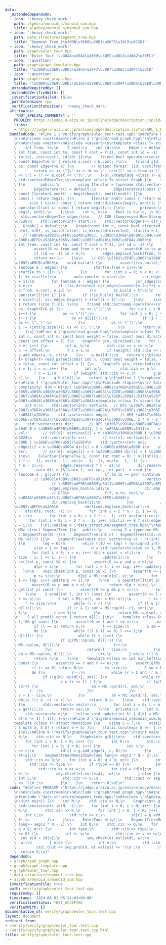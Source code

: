 ```yaml
---
data:
  _extendedDependsOn:
  - icon: ':heavy_check_mark:'
    path: algebra/monoid_s/monoid_sum.hpp
    title: algebra/monoid_s/monoid_sum.hpp
  - icon: ':heavy_check_mark:'
    path: data_structure/segment_tree.hpp
    title: "Segment Tree (\u30BB\u30B0\u30E1\u30F3\u30C8\u6728)"
  - icon: ':heavy_check_mark:'
    path: graph/euler_tour.hpp
    title: "Euler Tour (\u30AA\u30A4\u30E9\u30FC\u30C4\u30A2\u30FC)"
  - icon: ':question:'
    path: graph/graph_template.hpp
    title: "\u30B0\u30E9\u30D5\u30C6\u30F3\u30D7\u30EC\u30FC\u30C8"
  - icon: ':question:'
    path: graph/read_graph.hpp
    title: "\u30B0\u30E9\u30D5\u5165\u529B\u30E9\u30A4\u30D6\u30E9\u30EA"
  _extendedRequiredBy: []
  _extendedVerifiedWith: []
  _isVerificationFailed: false
  _pathExtension: cpp
  _verificationStatusIcon: ':heavy_check_mark:'
  attributes:
    '*NOT_SPECIAL_COMMENTS*': ''
    PROBLEM: https://judge.u-aizu.ac.jp/onlinejudge/description.jsp?id=GRL_5_D
    links:
    - https://judge.u-aizu.ac.jp/onlinejudge/description.jsp?id=GRL_5_D
  bundledCode: "#line 1 \"verify/graph/euler_tour.test.cpp\"\n#define PROBLEM \"https://judge.u-aizu.ac.jp/onlinejudge/description.jsp?id=GRL_5_D\"\
    \n\n#include <iostream>\n\n#line 2 \"graph/read_graph.hpp\"\n\n#line 2 \"graph/graph_template.hpp\"\
    \n\n#include <vector>\n#include <cassert>\n\ntemplate <class T> struct Edge {\n\
    \    int from, to;\n    T cost;\n    int id;\n\n    Edge() = default;\n    Edge(const\
    \ int from, const int to, const T cost = T(1), const int id = -1) : from(from),\
    \ to(to), cost(cost), id(id) {}\n\n    friend bool operator<(const Edge<T>& a,\
    \ const Edge<T>& b) { return a.cost < b.cost; }\n\n    friend std::ostream& operator<<(std::ostream&\
    \ os, const Edge<T>& e) {\n        // output format: {id: cost(from, to) = cost}\n\
    \        return os << \"{\" << e.id << \": cost(\" << e.from << \", \" << e.to\
    \ << \") = \" << e.cost << \"}\";\n    }\n};\ntemplate <class T> using Edges =\
    \ std::vector<Edge<T>>;\n\ntemplate <class T> struct Graph {\n    struct EdgeIterators\
    \ {\n       public:\n        using Iterator = typename std::vector<Edge<T>>::iterator;\n\
    \        EdgeIterators() = default;\n        EdgeIterators(const Iterator& begit,\
    \ const Iterator& endit) : begit(begit), endit(endit) {}\n        Iterator begin()\
    \ const { return begit; }\n        Iterator end() const { return endit; }\n  \
    \      size_t size() const { return std::distance(begit, endit); }\n        Edge<T>&\
    \ operator[](int i) const { return begit[i]; }\n\n       private:\n        Iterator\
    \ begit, endit;\n    };\n\n    int n, m;\n    bool is_build, is_directed;\n  \
    \  std::vector<Edge<T>> edges;\n\n    // CSR (Compressed Row Storage) \u5F62\u5F0F\
    \u7528\n    std::vector<int> start;\n    std::vector<Edge<T>> csr_edges;\n\n \
    \   Graph() = default;\n    Graph(const int n, const bool directed = false) :\
    \ n(n), m(0), is_build(false), is_directed(directed), start(n + 1, 0) {}\n\n \
    \   // \u8FBA\u3092\u8FFD\u52A0\u3057, \u305D\u306E\u8FBA\u304C\u4F55\u756A\u76EE\
    \u306B\u8FFD\u52A0\u3055\u308C\u305F\u304B\u3092\u8FD4\u3059\n    int add_edge(const\
    \ int from, const int to, const T cost = T(1), int id = -1) {\n        assert(!is_build);\n\
    \        assert(0 <= from and from < n);\n        assert(0 <= to and to < n);\n\
    \        if (id == -1) id = m;\n        edges.emplace_back(from, to, cost, id);\n\
    \        return m++;\n    }\n\n    // CSR \u5F62\u5F0F\u3067\u30B0\u30E9\u30D5\
    \u3092\u69CB\u7BC9\n    void build() {\n        assert(!is_build);\n        for\
    \ (auto&& e : edges) {\n            start[e.from + 1]++;\n            if (!is_directed)\
    \ start[e.to + 1]++;\n        }\n        for (int v = 0; v < n; v++) start[v +\
    \ 1] += start[v];\n        auto counter = start;\n        csr_edges.resize(start.back()\
    \ + 1);\n        for (auto&& e : edges) {\n            csr_edges[counter[e.from]++]\
    \ = e;\n            if (!is_directed) csr_edges[counter[e.to]++] = Edge(e.to,\
    \ e.from, e.cost, e.id);\n        }\n        is_build = true;\n    }\n\n    EdgeIterators\
    \ operator[](int i) {\n        if (!is_build) build();\n        return EdgeIterators(csr_edges.begin()\
    \ + start[i], csr_edges.begin() + start[i + 1]);\n    }\n\n    size_t size() const\
    \ { return (size_t)(n); }\n\n    friend std::ostream& operator<<(std::ostream&\
    \ os, Graph<T>& g) {\n        os << \"[\";\n        for (int i = 0; i < (int)(g.size());\
    \ i++) {\n            os << \"[\";\n            for (int j = 0; j < (int)(g[i].size());\
    \ j++) {\n                os << g[i][j];\n                if (j + 1 != (int)(g[i].size()))\
    \ os << \", \";\n            }\n            os << \"]\";\n            if (i +\
    \ 1 != (int)(g.size())) os << \", \";\n        }\n        return os << \"]\";\n\
    \    }\n};\n#line 4 \"graph/read_graph.hpp\"\n\ntemplate <class T> Graph<T> read_graph(const\
    \ int n, const int m, const bool weight = false, const bool directed = false,\
    \ const int offset = 1) {\n    Graph<T> g(n, directed);\n    for (int i = 0; i\
    \ < m; i++) {\n        int a, b;\n        std::cin >> a >> b;\n        a -= offset,\
    \ b -= offset;\n        T c = 1;\n        if (weight) std::cin >> c;\n       \
    \ g.add_edge(a, b, c);\n    }\n    g.build();\n    return g;\n}\n\ntemplate <class\
    \ T> Graph<T> read_parent(const int n, const bool weight = false, const bool directed\
    \ = false, const int offset = 1) {\n    Graph<T> g(n, directed);\n    for (int\
    \ i = 1; i < n; i++) {\n        int p;\n        std::cin >> p;\n        p -= offset;\n\
    \        T c = 1;\n        if (weight) std::cin >> c;\n        g.add_edge(p, i,\
    \ c);\n    }\n    g.build();\n    return g;\n}\n#line 2 \"graph/euler_tour.hpp\"\
    \n\n#line 4 \"graph/euler_tour.hpp\"\n\n#include <tuple>\n\n// Euler Tour\n//\
    \ complexity: O(N + M)\n// \u8FBA\u3068\u9802\u70B9\u306E\u3046\u3061, \u5909\u5316\
    \u3055\u305B\u308B\u3082\u306E\u3092\u8981\u7D20\u3068\u898B\u3066, \u305D\u3046\
    \u3067\u306A\u3044\u3082\u306E\u3067\u8981\u7D20\u3092\u533A\u5207\u308B\u3068\
    \u8003\u3048\u308B\u3068\u826F\u3044\ntemplate <class T> struct EulerTour {\n\
    \    int n;\n    std::vector<int> vertices;  // DFS \u3067\u8A2A\u554F\u3059\u308B\
    \u9802\u70B9\u306E\u756A\u53F7\u3092\u4E26\u3079\u305F\u3082\u306E, 2 * n - 1\
    \ \u8981\u7D20\n    std::vector<int> edges;     // DFS \u3067\u901A\u308B\u8FBA\
    \u306E\u756A\u53F7\u3092\u4E26\u3079\u305F\u3082\u306E, 2 * n - 2 \u8981\u7D20\
    \n    std::vector<int> dir;       // DFS \u3067\u901A\u308B\u8FBA\u306E\u5411\u304D\
    \u304C 0 = \u5B50\u4F9B\u65B9\u5411, 1 = \u89AA\u65B9\u5411\n    std::vector<int>\
    \ vsl;       // vsl[v]: vertices[i] = v \u3068\u306A\u308B i \u306E\u6700\u5C0F\
    \u5024\n    std::vector<int> vsr;       // vsr[v]: vertices[i] = v \u3068\u306A\
    \u308B i \u306E\u6700\u5927\u5024\n    std::vector<int> esl;       // esl[e]:\
    \ edges[i] = e \u304B\u3064 dir[i] = 0 \u3068\u306A\u308B i\n    std::vector<int>\
    \ esr;       // esr[e]: edges[i] = e \u304B\u3064 dir[i] = 1 \u3068\u306A\u308B\
    \ i\n\n    EulerTour(Graph<T>& g, const int root = 0) : n((int)(g.size())), vsl(n,\
    \ 2 * n - 1), vsr(n, -1), esl(n - 1, -1), esr(n - 1, -1) {\n        vertices.reserve(2\
    \ * n - 1);\n        edges.reserve(2 * n - 2);\n        dir.reserve(2 * n - 2);\n\
    \n        auto dfs = [&](auto f, int cur, int par) -> void {\n            for\
    \ (auto&& e : g[cur]) {\n                if (e.to == par) continue;\n        \
    \        // \u9802\u70B9\u3092\u8FFD\u52A0\n                vertices.emplace_back(cur);\n\
    \                // \u5B50\u4F9B\u65B9\u5411\u306E\u8FBA\u3092\u8FFD\u52A0\n \
    \               edges.emplace_back(e.id);\n                dir.emplace_back(0);\n\
    \                // DFS\n                f(f, e.to, cur);\n                //\
    \ \u89AA\u65B9\u5411\u306E\u8FBA\u3092\u8FFD\u52A0\n                edges.emplace_back(e.id);\n\
    \                dir.emplace_back(1);\n            }\n            // \u9802\u70B9\
    \u3092\u8FFD\u52A0\n            vertices.emplace_back(cur);\n        };\n    \
    \    dfs(dfs, root, -1);\n        for (int i = 2 * n - 2; i >= 0; i--) vsl[vertices[i]]\
    \ = i;\n        for (int i = 0; i < 2 * n - 1; i++) vsr[vertices[i]] = i;\n  \
    \      for (int i = 0; i < 2 * n - 2; i++) (dir[i] == 0 ? esl[edges[i]] : esr[edges[i]])\
    \ = i;\n    }\n};\n#line 4 \"data_structure/segment_tree.hpp\"\ntemplate <class\
    \ MS> struct SegmentTree {\n   public:\n    using S = typename MS::S;\n    SegmentTree()\
    \ : SegmentTree(0) {}\n    SegmentTree(int n) : SegmentTree(std::vector<S>(n,\
    \ MS::e())) {}\n    SegmentTree(const std::vector<S>& v) : n((int)(v.size()))\
    \ {\n        log = 0;\n        while ((1U << log) < (unsigned int)(n)) log++;\n\
    \        size = 1 << log;\n        d = std::vector<S>(size << 1, MS::e());\n \
    \       for (int i = 0; i < n; i++) d[i + size] = v[i];\n        for (int i =\
    \ size - 1; i >= 1; i--) {\n            update(i);\n        }\n    }\n\n    void\
    \ set(int p, const S& x) {\n        assert(0 <= p and p < n);\n        p += size;\n\
    \        d[p] = x;\n        for (int i = 1; i <= log; i++) update(p >> i);\n \
    \   }\n\n    void chset(int p, const S& x) {\n        assert(0 <= p and p < n);\n\
    \        p += size;\n        d[p] = MS::op(d[p], x);\n        for (int i = 1;\
    \ i <= log; i++) update(p >> i);\n    }\n\n    S operator[](int p) const {\n \
    \       assert(0 <= p and p < n);\n        return d[p + size];\n    }\n\n    S\
    \ get(int p) const {\n        assert(0 <= p && p < n);\n        return d[p + size];\n\
    \    }\n\n    S prod(int l, int r) const {\n        assert(0 <= l and l <= r and\
    \ r <= n);\n        S sml = MS::e(), smr = MS::e();\n        l += size;\n    \
    \    r += size;\n\n        while (l < r) {\n            if (l & 1) sml = MS::op(sml,\
    \ d[l++]);\n            if (r & 1) smr = MS::op(d[--r], smr);\n            l >>=\
    \ 1;\n            r >>= 1;\n        }\n        return MS::op(sml, smr);\n    }\n\
    \n    S all_prod() const { return d[1]; }\n\n    template <class G> int max_right(int\
    \ l, G& g) const {\n        assert(0 <= l and l <= n);\n        assert(g(MS::e()));\n\
    \        if (l == n) return n;\n        l += size;\n        S sm = MS::e();\n\
    \        do {\n            while ((l & 1) == 0) l >>= 1;\n            if (!g(MS::op(sm,\
    \ d[l]))) {\n                while (l < size) {\n                    l <<= 1;\n\
    \                    if (g(MS::op(sm, d[l]))) {\n                        sm =\
    \ MS::op(sm, d[l]);\n                        l++;\n                    }\n   \
    \             }\n                return l - size;\n            }\n           \
    \ sm = MS::op(sm, d[l]);\n            l++;\n        } while ((l & -l) != l);\n\
    \        return n;\n    }\n\n    template <class G> int min_left(int r, G& g)\
    \ const {\n        assert(0 <= r and r <= n);\n        assert(g(MS::e()));\n \
    \       if (r == 0) return 0;\n        r += size;\n        S sm = MS::e();\n \
    \       do {\n            r--;\n            while (r > 1 and (r & 1)) r >>= 1;\n\
    \            if (!g(MS::op(d[r], sm))) {\n                while (r < size) {\n\
    \                    r = (r << 1) | 1;\n                    if (g(MS::op(d[r],\
    \ sm))) {\n                        sm = MS::op(d[r], sm);\n                  \
    \      r--;\n                    }\n                }\n                return\
    \ r + 1 - size;\n            }\n            sm = MS::op(d[r], sm);\n        }\
    \ while ((r & -r) != r);\n        return 0;\n    }\n\n    std::vector<S> make_vector()\
    \ {\n        std::vector<S> vec(n);\n        for (int i = 0; i < n; i++) vec[i]\
    \ = get(i);\n        return vec;\n    }\n\n   private:\n    int n, log, size;\n\
    \    std::vector<S> d;\n    inline void update(int k) { d[k] = MS::op(d[k << 1],\
    \ d[(k << 1) | 1]); }\n};\n#line 2 \"algebra/monoid_s/monoid_sum.hpp\"\n// MS\n\
    template <class T> struct MonoidSum {\n    using S = T;\n    static constexpr\
    \ S op(S a, S b) { return a + b; }\n    static constexpr S e() { return T(0);\
    \ }\n};\n#line 9 \"verify/graph/euler_tour.test.cpp\"\n\nint main() {\n    int\
    \ N;\n    std::cin >> N;\n    Graph<int> g(N);\n\n    std::vector<int> id(N, -1);\n\
    \    for (int i = 0; i < N; i++) {\n        int K;\n        std::cin >> K;\n \
    \       for (int j = 0; j < K; j++) {\n            int c;\n            std::cin\
    \ >> c;\n            id[c] = g.add_edge(i, c, 0);\n        }\n    }\n\n    EulerTour\
    \ et(g);\n    SegmentTree<MonoidSum<long long>> seg(2 * N - 2);\n    int Q;\n\
    \    std::cin >> Q;\n    for (int q = 0; q < Q; q++) {\n        int type;\n  \
    \      std::cin >> type;\n        if (type == 0) {\n            int v, w;\n  \
    \          std::cin >> v >> w;\n            int eid = id[v];\n            seg.chset(et.esl[eid],\
    \ w);\n            seg.chset(et.esr[eid], -w);\n        } else {\n           \
    \ int u;\n            std::cin >> u;\n            std::cout << seg.prod(0, et.vsl[u])\
    \ << '\\n';\n        }\n    }\n    return 0;\n}\n"
  code: "#define PROBLEM \"https://judge.u-aizu.ac.jp/onlinejudge/description.jsp?id=GRL_5_D\"\
    \n\n#include <iostream>\n\n#include \"graph/read_graph.hpp\"\n#include \"graph/euler_tour.hpp\"\
    \n#include \"data_structure/segment_tree.hpp\"\n#include \"algebra/monoid_s/monoid_sum.hpp\"\
    \n\nint main() {\n    int N;\n    std::cin >> N;\n    Graph<int> g(N);\n\n   \
    \ std::vector<int> id(N, -1);\n    for (int i = 0; i < N; i++) {\n        int\
    \ K;\n        std::cin >> K;\n        for (int j = 0; j < K; j++) {\n        \
    \    int c;\n            std::cin >> c;\n            id[c] = g.add_edge(i, c,\
    \ 0);\n        }\n    }\n\n    EulerTour et(g);\n    SegmentTree<MonoidSum<long\
    \ long>> seg(2 * N - 2);\n    int Q;\n    std::cin >> Q;\n    for (int q = 0;\
    \ q < Q; q++) {\n        int type;\n        std::cin >> type;\n        if (type\
    \ == 0) {\n            int v, w;\n            std::cin >> v >> w;\n          \
    \  int eid = id[v];\n            seg.chset(et.esl[eid], w);\n            seg.chset(et.esr[eid],\
    \ -w);\n        } else {\n            int u;\n            std::cin >> u;\n   \
    \         std::cout << seg.prod(0, et.vsl[u]) << '\\n';\n        }\n    }\n  \
    \  return 0;\n}"
  dependsOn:
  - graph/read_graph.hpp
  - graph/graph_template.hpp
  - graph/euler_tour.hpp
  - data_structure/segment_tree.hpp
  - algebra/monoid_s/monoid_sum.hpp
  isVerificationFile: true
  path: verify/graph/euler_tour.test.cpp
  requiredBy: []
  timestamp: '2024-08-01 05:24:03+09:00'
  verificationStatus: TEST_ACCEPTED
  verifiedWith: []
documentation_of: verify/graph/euler_tour.test.cpp
layout: document
redirect_from:
- /verify/verify/graph/euler_tour.test.cpp
- /verify/verify/graph/euler_tour.test.cpp.html
title: verify/graph/euler_tour.test.cpp
---
```

